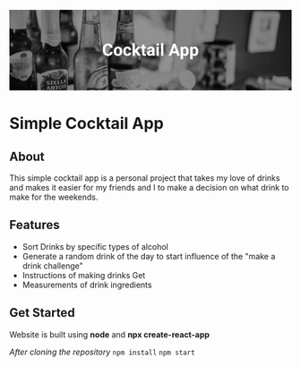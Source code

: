 ![Cocktail Banner](/src/assets/README-banner.png)

# Simple Cocktail App

## About

This simple cocktail app is a personal project that takes my love of drinks and makes it easier for my friends and I to make a decision on what drink to make for the weekends.


## Features

- Sort Drinks by specific types of alcohol
- Generate a random drink of the day to start influence of the "make a drink challenge"
- Instructions of making drinks
  Get
- Measurements of drink ingredients


## Get Started

Website is built using **node** and **npx create-react-app**

_After cloning the repository_
`npm install`
`npm start`
